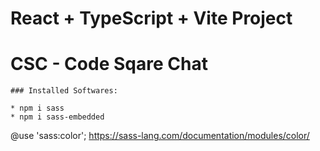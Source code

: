 # React + TypeScript + Vite Project

# CSC - Code Sqare Chat

```
### Installed Softwares:

* npm i sass
* npm i sass-embedded
```

@use 'sass:color';
https://sass-lang.com/documentation/modules/color/
